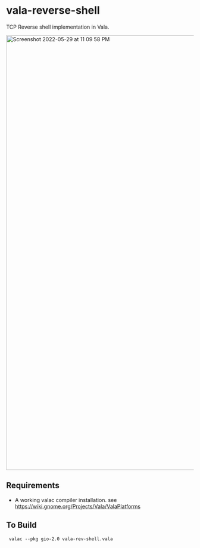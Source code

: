 # vala-reverse-shell
TCP Reverse shell implementation in Vala.

<img width="1165" alt="Screenshot 2022-05-29 at 11 09 58 PM" src="https://user-images.githubusercontent.com/9205071/170919763-f0c9f068-4e15-4dce-be71-340cb3d954d5.png">


## Requirements
  - A working valac compiler installation. see https://wiki.gnome.org/Projects/Vala/ValaPlatforms


## To Build
`` valac --pkg gio-2.0 vala-rev-shell.vala``
